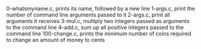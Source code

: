 0-whatsmyname.c,  prints its name, followed by a new line
1-args.c, print the number of command line arguments passed to it
2-args.c, print all arguments it receives
3-mul.c, multiply two integers passed as arguments to the command line
4-add.c, sum up all positive integers passed to the command line
100-change.c, prints the minimum number of coins required to change an amount of money to cents
